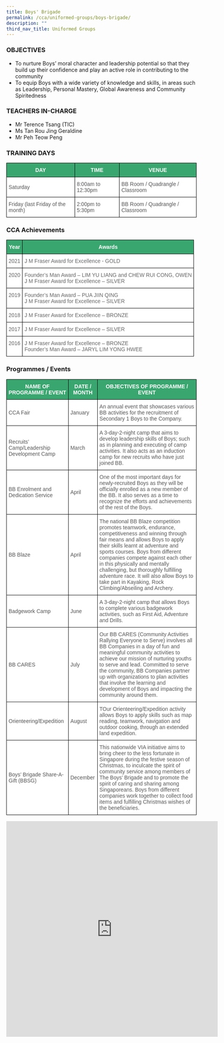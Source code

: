 ```yaml
---
title: Boys' Brigade
permalink: /cca/uniformed-groups/boys-brigade/
description: ""
third_nav_title: Uniformed Groups
---
```

### OBJECTIVES

*   To nurture Boys’ moral character and leadership potential so that they build up their confidence and play an active role in contributing to the community
*   To equip Boys with a wide variety of knowledge and skills, in areas such as Leadership, Personal Mastery, Global Awareness and Community Spiritedness

  

### TEACHERS IN-CHARGE

*   Mr Terence Tsang (TIC)
*   Ms Tan Rou Jing Geraldine
*   Mr Peh Teow Peng

### TRAINING DAYS
<style type="text/css">
.tg  {border-collapse:collapse;border-spacing:0;}
.tg td{border-color:black;border-style:solid;border-width:1px;font-family:Arial, sans-serif;font-size:14px;
  overflow:hidden;padding:10px 5px;word-break:normal;}
.tg th{border-color:black;border-style:solid;border-width:1px;font-family:Arial, sans-serif;font-size:14px;
  font-weight:normal;overflow:hidden;padding:10px 5px;word-break:normal;}
.tg .tg-k0s0{background-color:#3AA66F;color:#FFF;font-weight:bold;text-align:center;vertical-align:middle}
.tg .tg-mwz3{background-color:#FFF;color:#565656;text-align:left;vertical-align:middle}
</style>
<table class="tg">
<thead>
  <tr>
    <th class="tg-k0s0"><span style="color:#FFF;background-color:#3AA66F">DAY</span></th>
    <th class="tg-k0s0"><span style="color:#FFF;background-color:#3AA66F">TIME</span></th>
    <th class="tg-k0s0"><span style="color:#FFF;background-color:#3AA66F">VENUE</span></th>
  </tr>
</thead>
	<tbody>
  <tr>
    <td class="tg-mwz3"><span style="color:#565656">Saturday</span></td>
    <td class="tg-mwz3"><span style="color:#565656">8:00am to 12:30pm</span></td>
    <td class="tg-mwz3"><span style="color:#565656">BB Room / Quadrangle / Classroom</span></td>
  </tr><tr>
    <td class="tg-mwz3"><span style="color:#565656">Friday (last Friday of the month)</span></td>
    <td class="tg-mwz3"><span style="color:#565656">2:00pm to 5:30pm</span></td>
    <td class="tg-mwz3"><span style="color:#565656">BB Room / Quadrangle / Classroom</span></td>
  </tr></tbody></table>
		

### CCA Achievements

<style type="text/css">
.tg  {border-collapse:collapse;border-spacing:0;}
.tg td{border-color:black;border-style:solid;border-width:1px;font-family:Arial, sans-serif;font-size:14px;
  overflow:hidden;padding:10px 5px;word-break:normal;}
.tg th{border-color:black;border-style:solid;border-width:1px;font-family:Arial, sans-serif;font-size:14px;
  font-weight:normal;overflow:hidden;padding:10px 5px;word-break:normal;}
.tg .tg-k0s0{background-color:#3AA66F;color:#FFF;font-weight:bold;text-align:center;vertical-align:middle}
.tg .tg-zqva{background-color:#FFF;color:#666;text-align:center;vertical-align:top}
.tg .tg-cmm0{background-color:#FFF;color:#666;text-align:left;vertical-align:top}
</style>
<table class="tg">
<thead>
  <tr>
    <th class="tg-k0s0"><span style="color:#FFF;background-color:#3AA66F">Year</span></th>
    <th class="tg-k0s0"><span style="color:#FFF;background-color:#3AA66F">Awards</span></th>
  </tr>
</thead>
<tbody>
	<tr>
    <td class="tg-zqva">2021</td>
    <td class="tg-cmm0">J M Fraser Award for Excellence - GOLD<br></td>
  </tr>
  <tr>
    <td class="tg-zqva">2020</td>
    <td class="tg-cmm0">Founder’s Man Award – LIM YU LIANG and CHEW RUI CONG, OWEN<br>J M Fraser Award for Excellence – SILVER</td>
  </tr>
  <tr>
    <td class="tg-zqva">2019</td>
    <td class="tg-cmm0">Founder’s Man Award – PUA JIIN QING<br>J M Fraser Award for Excellence – SILVER</td>
  </tr>
  <tr>
    <td class="tg-zqva">2018</td>
    <td class="tg-cmm0">J M Fraser Award for Excellence – BRONZE<br></td>
  </tr>
 <tr>
    <td class="tg-zqva">2017</td>
    <td class="tg-cmm0">J M Fraser Award for Excellence – SILVER<br></td>
  </tr>
 <tr>
    <td class="tg-zqva">2016</td>
    <td class="tg-cmm0">J M Fraser Award for Excellence – BRONZE<br>Founder’s Man Award – JARYL LIM YONG HWEE</td>
  </tr>
  
</tbody>
</table>

### Programmes / Events

<style type="text/css">
.tg  {border-collapse:collapse;border-spacing:0;}
.tg td{border-color:black;border-style:solid;border-width:1px;font-family:Arial, sans-serif;font-size:14px;
  overflow:hidden;padding:10px 5px;word-break:normal;}
.tg th{border-color:black;border-style:solid;border-width:1px;font-family:Arial, sans-serif;font-size:14px;
  font-weight:normal;overflow:hidden;padding:10px 5px;word-break:normal;}
.tg .tg-k0s0{background-color:#3AA66F;color:#FFF;font-weight:bold;text-align:center;vertical-align:middle}
.tg .tg-mwz3{background-color:#FFF;color:#565656;text-align:left;vertical-align:middle}
.tg .tg-njgx{background-color:#FFF;color:#565656;text-align:left;vertical-align:top}
</style>
<table class="tg">
<thead>
  <tr>
    <th class="tg-k0s0"><span style="color:#FFF;background-color:#3AA66F">NAME OF PROGRAMME / EVENT</span></th>
    <th class="tg-k0s0"><span style="color:#FFF;background-color:#3AA66F">DATE / MONTH</span></th>
    <th class="tg-k0s0"><span style="color:#FFF;background-color:#3AA66F">OBJECTIVES OF PROGRAMME / EVENT</span></th>
  </tr>
</thead>
<tbody>
  <tr>
    <td class="tg-mwz3"><span style="color:#565656">CCA Fair</span></td>
    <td class="tg-mwz3"><span style="color:#565656">January</span></td>
    <td class="tg-mwz3"><span style="color:#565656">An annual event that showcases various BB activities for the recruitment of Secondary 1 Boys to the Company. </span></td>
  </tr>
  <tr>
    <td class="tg-mwz3"><span style="color:#565656">Recruits’ Camp/Leadership Development Camp</span></td>
    <td class="tg-mwz3"><span style="color:#565656">March</span></td>
    <td class="tg-mwz3"><span style="color:#565656">A 3-day-2-night camp that aims to develop leadership skills of Boys; such as in planning and executing of camp activities. It also acts as an induction camp for new recruits who have just joined BB.</span></td>
  </tr>
  <tr>
    <td class="tg-mwz3"><span style="color:#565656">BB Enrolment and Dedication Service</span></td>
    <td class="tg-mwz3"><span style="color:#565656">April</span></td>
    <td class="tg-mwz3"><span style="color:#565656">One of the most important days for newly-recruited Boys as they will be officially enrolled as a new member of the BB. It also serves as a time to recognize the efforts and achievements of the rest of the Boys.</span></td>
  </tr>
  <tr>
    <td class="tg-mwz3"><span style="color:#565656">BB Blaze</span></td>
    <td class="tg-mwz3"><span style="color:#565656">April</span></td>
    <td class="tg-njgx">The national BB Blaze competition promotes teamwork, endurance, competitiveness and winning through fair means and allows Boys to apply their skills learnt at adventure and sports courses. Boys from different companies compete against each other in this physically and mentally challenging, but thoroughly fulfilling adventure race. It will also allow Boys to take part in Kayaking, Rock Climbing/Abseiling and Archery.</td>
  </tr>
  <tr>
    <td class="tg-mwz3"><span style="color:#565656">Badgework Camp</span></td>
    <td class="tg-mwz3"><span style="color:#565656">June</span></td>
    <td class="tg-mwz3"><span style="color:#565656">A 3-day-2-night camp that allows Boys to complete various badgework activities, such as First Aid, Adventure and Drills.</span></td>
  </tr>
  
  <tr>
    <td class="tg-mwz3"><span style="color:#565656">BB CARES</span></td>
    <td class="tg-mwz3"><span style="color:#565656">July</span></td>
    <td class="tg-mwz3"><span style="color:#565656">Our BB CARES (Community Activities Rallying Everyone to Serve) involves all BB Companies in a day of fun and meaningful community activities to achieve our mission of nurturing youths to serve and lead. Committed to serve the community, BB Companies partner up with organizations to plan activities that involve the learning and development of Boys and impacting the community around them.</span></td>
  </tr>
  <tr>
    <td class="tg-mwz3"><span style="color:#565656">Orienteering/Expedition </span></td>
    <td class="tg-mwz3"><span style="color:#565656">August</span></td>
    <td class="tg-mwz3"><span style="color:#565656">TOur Orienteering/Expedition activity allows Boys to apply skills such as map reading, teamwork, navigation and outdoor cooking, through an extended land expedition.</span></td>
  </tr>
  <tr>
    <td class="tg-mwz3"><span style="color:#565656">Boys’ Brigade Share-A-Gift (BBSG)</span></td>
    <td class="tg-mwz3"><span style="color:#565656">December</span></td>
    <td class="tg-njgx"><span style="background-color:initial">This nationwide VIA initiative aims to bring cheer to the less fortunate in Singapore during the festive season of Christmas, to inculcate the spirit of community service among members of The Boys’ Brigade and to promote the spirit of caring and sharing among Singaporeans. Boys from different companies work together to collect food items and fulfilling Christmas wishes of the beneficiaries.</td></tr></tbody></table>


<iframe allowfullscreen="true" height="569" width="560" frameborder="0" src="https://docs.google.com/presentation/d/e/2PACX-1vS4YGtOxODPv3DPT1u6h2U5soSSNQUVl0BtO1TkkPyQbirO8jP1AZTdNMPkTBqIOsmSt3R7EP2lRI8y/embed?start=true&amp;loop=true&amp;delayms=3000"></iframe>